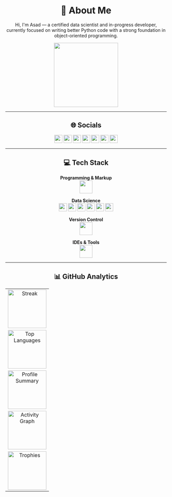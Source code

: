 <div align="center">

# 👋 About Me  

Hi, I'm Asad — a certified data scientist and in-progress developer, currently focused on writing better Python code with a strong foundation in object-oriented programming.  

<img src="https://media1.giphy.com/media/v1.Y2lkPTc5MGI3NjExaHZjNmwxbjdzN2t3NW5yZTBicGV6NWtwNXVucWx5NDVqcHhzb2NnNyZlcD12MV9pbnRlcm5hbF9naWZfYnlfaWQmY3Q9Zw/JqmupuTVZYaQX5s094/giphy.gif" width="200"/>

---

## 🌐 Socials  

<p align="center">
  <a href="https://github.com/Asad101001"><img src="https://img.shields.io/badge/GitHub-181717.svg?logo=github&logoColor=white" height="25"/></a>
  <a href="https://www.linkedin.com/in/muhammad-asad-khan-56b360375/"><img src="https://img.shields.io/badge/LinkedIn-0A66C2.svg?logo=linkedin&logoColor=white" height="25"/></a>
  <a href="mailto:muhammadasadk42@gmail.com"><img src="https://img.shields.io/badge/Gmail-EA4335.svg?logo=gmail&logoColor=white" height="25"/></a>
  <a href="https://discord.com/users/1390327957062418654"><img src="https://img.shields.io/badge/Discord-5865F2.svg?logo=discord&logoColor=white" height="25"/></a>
  <a href="https://medium.com/@muhammadasadk42"><img src="https://img.shields.io/badge/Medium-000000.svg?logo=medium&logoColor=white" height="25"/></a>
  <a href="https://instagram.com/muhammadasad.k"><img src="https://img.shields.io/badge/Instagram-E4405F.svg?logo=instagram&logoColor=white" height="25"/></a>
  <a href="https://open.spotify.com/user/31nzox4rnz5dywmealmdmufewe3u"><img src="https://img.shields.io/badge/Spotify-1DB954.svg?logo=spotify&logoColor=white" height="25"/></a>
</p>

---

## 💻 Tech Stack  

**Programming & Markup**  
<img src="https://skillicons.dev/icons?i=python,java,html,css" height="40"/>  

**Data Science**  
<img src="https://img.shields.io/badge/NumPy-013243.svg?style=for-the-badge&logo=numpy&logoColor=white" height="25"/> 
<img src="https://img.shields.io/badge/Pandas-150458.svg?style=for-the-badge&logo=pandas&logoColor=white" height="25"/> 
<img src="https://img.shields.io/badge/Matplotlib-11557c.svg?style=for-the-badge&logo=plotly&logoColor=white" height="25"/> 
<img src="https://img.shields.io/badge/scikit--learn-F7931E.svg?style=for-the-badge&logo=scikitlearn&logoColor=white" height="25"/> 
<img src="https://img.shields.io/badge/TensorFlow-FF6F00.svg?style=for-the-badge&logo=tensorflow&logoColor=white" height="25"/> 
<img src="https://img.shields.io/badge/Jupyter-F37626.svg?style=for-the-badge&logo=jupyter&logoColor=white" height="25"/>  

**Version Control**  
<img src="https://skillicons.dev/icons?i=git,github" height="40"/>  

**IDEs & Tools**  
<img src="https://skillicons.dev/icons?i=vscode,pycharm,idea,eclipse" height="40"/>  

---

## 📊 GitHub Analytics

<table align="center" cellpadding="6">
  <tr>
    <td align="center">
      <img alt="Streak" src="https://streak-stats.demolab.com?user=Asad101001&theme=radical&hide_border=false" height="120">
    </td>
  </tr>

  <tr>
    <td align="center">
      <img alt="Top Languages" src="https://github-readme-stats.vercel.app/api/top-langs/?username=Asad101001&theme=radical&layout=compact&hide_border=false" height="120">
    </td>
  </tr>

  <tr>
    <td align="center">
      <img alt="Profile Summary" src="https://github-profile-summary-cards.vercel.app/api/cards/profile-details?username=Asad101001&theme=radical" height="120">
    </td>
  </tr>

  <tr>
    <td align="center">
      <img alt="Activity Graph" src="https://github-readme-activity-graph.vercel.app/graph?username=Asad101001&theme=radical&hide_border=false&area=true" height="120">
    </td>
  </tr>

  <tr>
    <td align="center">
      <img alt="Trophies" src="https://github-profile-trophy.vercel.app/?username=Asad101001&theme=radical&no-frame=true&margin-w=15&margin-h=15&row=1" height="120">
    </td>
  </tr>
</table>

